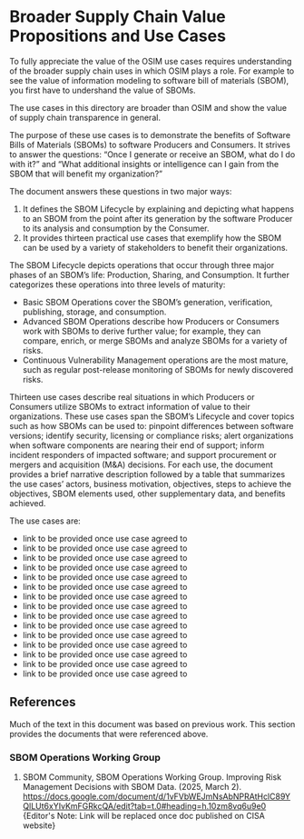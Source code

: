# Broader Supply Chain Value Propositions and Use Cases
To fully appreciate the value of the OSIM use cases 
requires understanding of the broader supply chain uses
in which OSIM plays a role.
For example to see the value of information modeling to 
software bill of materials (SBOM), 
you first have to undershand the value of SBOMs.

The use cases in this directory are broader than OSIM 
and show the value of supply chain transparence in general.

The purpose of these use cases is to demonstrate the benefits of 
Software Bills of Materials (SBOMs) to software Producers and Consumers. 
It strives to answer the questions: 
“Once I generate or receive an SBOM, what do I do with it?” and 
“What additional insights or intelligence can I gain from the SBOM 
that will benefit my organization?”

The document answers these questions in two major ways: 

1. It defines the SBOM Lifecycle by explaining and depicting what happens to an SBOM from the point after its generation by the software Producer to its analysis and consumption by the Consumer. 
2. It provides thirteen practical use cases that exemplify how the SBOM can be used by a variety of stakeholders to benefit their organizations.

The SBOM Lifecycle depicts operations that occur through three major phases of an SBOM’s life: Production, Sharing, and Consumption. 
It further categorizes these operations into three levels of maturity: 
* Basic SBOM Operations cover the SBOM’s generation, verification, publishing, storage, and consumption. 
* Advanced SBOM Operations describe how Producers or Consumers work with SBOMs to derive further value; for example, they can compare, enrich, or merge SBOMs and analyze SBOMs for a variety of risks. 
* Continuous Vulnerability Management operations are the most mature, such as regular post-release monitoring of SBOMs for newly discovered risks.

Thirteen use cases describe real situations in which Producers or Consumers 
utilize SBOMs to extract information of value to their organizations. 
These use cases span the SBOM’s Lifecycle and 
cover topics such as how SBOMs can be used to: 
pinpoint differences between software versions; 
identify security, licensing or compliance risks; 
alert organizations when software components are nearing their end of support; 
inform incident responders of impacted software; and support procurement or 
mergers and acquisition (M&A) decisions. For each use, the document provides a brief 
narrative description followed by a table that summarizes the use cases’ actors, 
business motivation, objectives, steps to achieve the objectives, SBOM elements used, 
other supplementary data, and benefits achieved.

The use cases are:
* link to be provided once use case agreed to 
* link to be provided once use case agreed to 
* link to be provided once use case agreed to 
* link to be provided once use case agreed to 
* link to be provided once use case agreed to 
* link to be provided once use case agreed to 
* link to be provided once use case agreed to 
* link to be provided once use case agreed to 
* link to be provided once use case agreed to 
* link to be provided once use case agreed to 
* link to be provided once use case agreed to 
* link to be provided once use case agreed to 
* link to be provided once use case agreed to 
* link to be provided once use case agreed to 
* link to be provided once use case agreed to 

## References
Much of the text in this document was based on previous work.
This section provides the documents that were referenced above.
### SBOM Operations Working Group
1. SBOM Community, SBOM Operations Working Group. Improving Risk Management Decisions with SBOM Data. (2025, March 2). https://docs.google.com/document/d/1vFVbWEJmNsAbNPRAtHclC89YQlLUt6xYIvKmFGRkcQA/edit?tab=t.0#heading=h.10zm8vq6u9e0 {Editor's Note: Link will be replaced once doc published on CISA website}
